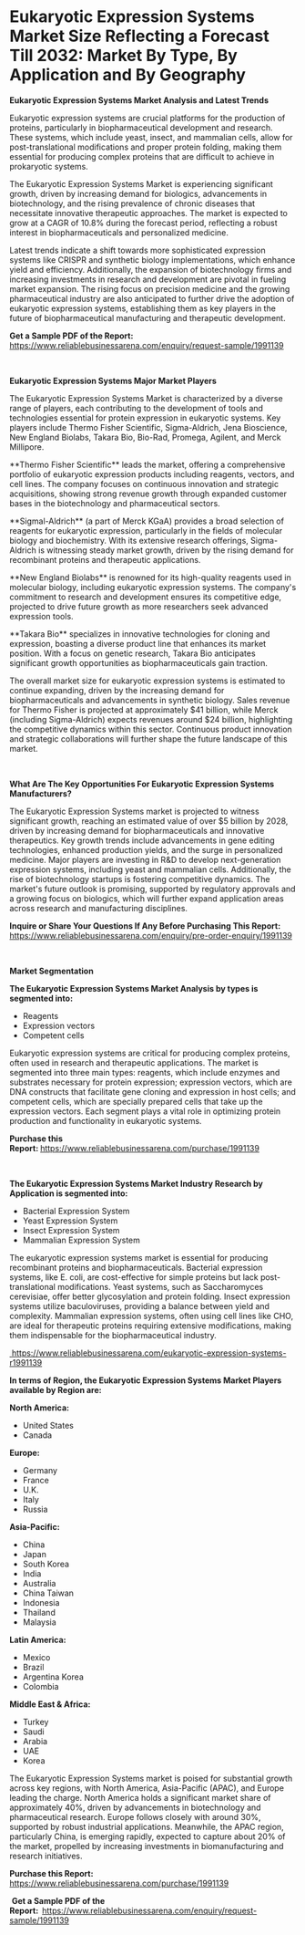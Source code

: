 <p><h1>Eukaryotic Expression Systems Market Size Reflecting a Forecast Till 2032: Market By Type, By Application and By Geography</h1></p><p><strong>Eukaryotic Expression Systems Market Analysis and Latest Trends</strong></p>
<p><p>Eukaryotic expression systems are crucial platforms for the production of proteins, particularly in biopharmaceutical development and research. These systems, which include yeast, insect, and mammalian cells, allow for post-translational modifications and proper protein folding, making them essential for producing complex proteins that are difficult to achieve in prokaryotic systems.</p><p>The Eukaryotic Expression Systems Market is experiencing significant growth, driven by increasing demand for biologics, advancements in biotechnology, and the rising prevalence of chronic diseases that necessitate innovative therapeutic approaches. The market is expected to grow at a CAGR of 10.8% during the forecast period, reflecting a robust interest in biopharmaceuticals and personalized medicine.</p><p>Latest trends indicate a shift towards more sophisticated expression systems like CRISPR and synthetic biology implementations, which enhance yield and efficiency. Additionally, the expansion of biotechnology firms and increasing investments in research and development are pivotal in fueling market expansion. The rising focus on precision medicine and the growing pharmaceutical industry are also anticipated to further drive the adoption of eukaryotic expression systems, establishing them as key players in the future of biopharmaceutical manufacturing and therapeutic development.</p></p>
<p><strong>Get a Sample PDF of the Report:&nbsp;</strong> <a href="https://www.reliablebusinessarena.com/enquiry/request-sample/1991139?utm_campaign=1871&utm_medium=2&utm_source=Github&utm_content=ia&utm_term=16042025&utm_id=eukaryotic-expression-systems">https://www.reliablebusinessarena.com/enquiry/request-sample/1991139</a></p>
<p>&nbsp;</p>
<p><strong>Eukaryotic Expression Systems Major Market Players</strong></p>
<p><p>The Eukaryotic Expression Systems Market is characterized by a diverse range of players, each contributing to the development of tools and technologies essential for protein expression in eukaryotic systems. Key players include Thermo Fisher Scientific, Sigma-Aldrich, Jena Bioscience, New England Biolabs, Takara Bio, Bio-Rad, Promega, Agilent, and Merck Millipore.</p><p>**Thermo Fisher Scientific** leads the market, offering a comprehensive portfolio of eukaryotic expression products including reagents, vectors, and cell lines. The company focuses on continuous innovation and strategic acquisitions, showing strong revenue growth through expanded customer bases in the biotechnology and pharmaceutical sectors.</p><p>**Sigmal-Aldrich** (a part of Merck KGaA) provides a broad selection of reagents for eukaryotic expression, particularly in the fields of molecular biology and biochemistry. With its extensive research offerings, Sigma-Aldrich is witnessing steady market growth, driven by the rising demand for recombinant proteins and therapeutic applications.</p><p>**New England Biolabs** is renowned for its high-quality reagents used in molecular biology, including eukaryotic expression systems. The company's commitment to research and development ensures its competitive edge, projected to drive future growth as more researchers seek advanced expression tools.</p><p>**Takara Bio** specializes in innovative technologies for cloning and expression, boasting a diverse product line that enhances its market position. With a focus on genetic research, Takara Bio anticipates significant growth opportunities as biopharmaceuticals gain traction.</p><p>The overall market size for eukaryotic expression systems is estimated to continue expanding, driven by the increasing demand for biopharmaceuticals and advancements in synthetic biology. Sales revenue for Thermo Fisher is projected at approximately $41 billion, while Merck (including Sigma-Aldrich) expects revenues around $24 billion, highlighting the competitive dynamics within this sector. Continuous product innovation and strategic collaborations will further shape the future landscape of this market.</p></p>
<p>&nbsp;</p>
<p><strong>What Are The Key Opportunities For Eukaryotic Expression Systems Manufacturers?</strong></p>
<p><p>The Eukaryotic Expression Systems market is projected to witness significant growth, reaching an estimated value of over $5 billion by 2028, driven by increasing demand for biopharmaceuticals and innovative therapeutics. Key growth trends include advancements in gene editing technologies, enhanced production yields, and the surge in personalized medicine. Major players are investing in R&D to develop next-generation expression systems, including yeast and mammalian cells. Additionally, the rise of biotechnology startups is fostering competitive dynamics. The market's future outlook is promising, supported by regulatory approvals and a growing focus on biologics, which will further expand application areas across research and manufacturing disciplines.</p></p>
<p><strong>Inquire or Share Your Questions If Any Before Purchasing This Report:</strong> <a href="https://www.reliablebusinessarena.com/enquiry/pre-order-enquiry/1991139?utm_campaign=1871&utm_medium=2&utm_source=Github&utm_content=ia&utm_term=16042025&utm_id=eukaryotic-expression-systems">https://www.reliablebusinessarena.com/enquiry/pre-order-enquiry/1991139</a></p>
<p>&nbsp;</p>
<p><strong>Market Segmentation</strong></p>
<p><strong>The Eukaryotic Expression Systems Market Analysis by types is segmented into:</strong></p>
<p><ul><li>Reagents</li><li>Expression vectors</li><li>Competent cells</li></ul></p>
<p><p>Eukaryotic expression systems are critical for producing complex proteins, often used in research and therapeutic applications. The market is segmented into three main types: reagents, which include enzymes and substrates necessary for protein expression; expression vectors, which are DNA constructs that facilitate gene cloning and expression in host cells; and competent cells, which are specially prepared cells that take up the expression vectors. Each segment plays a vital role in optimizing protein production and functionality in eukaryotic systems.</p></p>
<p><strong>Purchase this Report:&nbsp;</strong><a href="https://www.reliablebusinessarena.com/purchase/1991139?utm_campaign=1871&utm_medium=2&utm_source=Github&utm_content=ia&utm_term=16042025&utm_id=eukaryotic-expression-systems">https://www.reliablebusinessarena.com/purchase/1991139</a></p>
<p>&nbsp;</p>
<p><strong>The Eukaryotic Expression Systems Market Industry Research by Application is segmented into:</strong></p>
<p><ul><li>Bacterial Expression System</li><li>Yeast Expression System</li><li>Insect Expression System</li><li>Mammalian Expression System</li></ul></p>
<p><p>The eukaryotic expression systems market is essential for producing recombinant proteins and biopharmaceuticals. Bacterial expression systems, like E. coli, are cost-effective for simple proteins but lack post-translational modifications. Yeast systems, such as Saccharomyces cerevisiae, offer better glycosylation and protein folding. Insect expression systems utilize baculoviruses, providing a balance between yield and complexity. Mammalian expression systems, often using cell lines like CHO, are ideal for therapeutic proteins requiring extensive modifications, making them indispensable for the biopharmaceutical industry.</p></p>
<p><a href="https://www.reliablebusinessarena.com/eukaryotic-expression-systems-r1991139?utm_campaign=1871&utm_medium=2&utm_source=Github&utm_content=ia&utm_term=16042025&utm_id=eukaryotic-expression-systems">&nbsp;https://www.reliablebusinessarena.com/eukaryotic-expression-systems-r1991139</a></p>
<p><strong>In terms of Region, the Eukaryotic Expression Systems Market Players available by Region are:</strong></p>
<p>
    <p> <strong> North America: </strong>
        <ul>
            <li>United States</li>
            <li>Canada</li>
        </ul>
        </p> 
    <p> <strong> Europe: </strong>
        <ul>
            <li>Germany</li>
            <li>France</li>
            <li>U.K.</li>
            <li>Italy</li>
            <li>Russia</li>
        </ul>
        </p> 
    <p> <strong> Asia-Pacific: </strong>
        <ul>
            <li>China</li>
            <li>Japan</li>
            <li>South Korea</li>
            <li>India</li>
            <li>Australia</li>
            <li>China Taiwan</li>
            <li>Indonesia</li>
            <li>Thailand</li>
            <li>Malaysia</li>
        </ul>
        </p> 
    <p> <strong> Latin America: </strong>
        <ul>
            <li>Mexico</li>
            <li>Brazil</li>
            <li>Argentina Korea</li>
            <li>Colombia</li>
        </ul>
        </p> 
    <p> <strong> Middle East & Africa: </strong>
        <ul>
            <li>Turkey</li>
            <li>Saudi</li>
            <li>Arabia</li>
            <li>UAE</li>
            <li>Korea</li>
        </ul>
    </p>
    </p>
<p><p>The Eukaryotic Expression Systems market is poised for substantial growth across key regions, with North America, Asia-Pacific (APAC), and Europe leading the charge. North America holds a significant market share of approximately 40%, driven by advancements in biotechnology and pharmaceutical research. Europe follows closely with around 30%, supported by robust industrial applications. Meanwhile, the APAC region, particularly China, is emerging rapidly, expected to capture about 20% of the market, propelled by increasing investments in biomanufacturing and research initiatives.</p></p>
<p><strong>Purchase this Report: </strong><a href="https://www.reliablebusinessarena.com/purchase/1991139?utm_campaign=1871&utm_medium=2&utm_source=Github&utm_content=ia&utm_term=16042025&utm_id=eukaryotic-expression-systems">https://www.reliablebusinessarena.com/purchase/1991139</a></p>
<p>&nbsp;<strong>Get a Sample PDF of the Report:&nbsp;&nbsp;</strong><a href="https://www.reliablebusinessarena.com/enquiry/request-sample/1991139?utm_campaign=1871&utm_medium=2&utm_source=Github&utm_content=ia&utm_term=16042025&utm_id=eukaryotic-expression-systems">https://www.reliablebusinessarena.com/enquiry/request-sample/1991139</a></p>
<p><strong></strong></p>
<p><p></p><p></p><p></p></p>